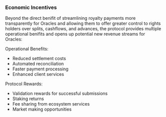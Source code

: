 ### Economic Incentives

Beyond the direct benifit of streamlining royalty payments more transparently for Oracles and allowing them to offer greater control to rights holders over splits, cashflows, and advances, the protocol provides multiple operational benifits and opens up potential new revenue streams for Oracles:

Operational Benefits:
- Reduced settlement costs
- Automated reconciliation
- Faster payment processing
- Enhanced client services

Protocol Rewards:
- Validation rewards for successful submissions
- Staking returns
- Fee sharing from ecosystem services
- Market making opportunities
